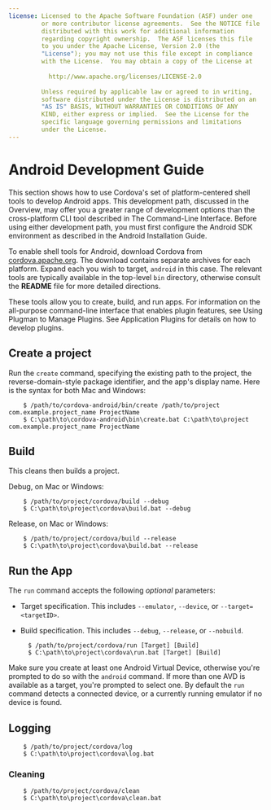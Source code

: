```yaml
---
license: Licensed to the Apache Software Foundation (ASF) under one
         or more contributor license agreements.  See the NOTICE file
         distributed with this work for additional information
         regarding copyright ownership.  The ASF licenses this file
         to you under the Apache License, Version 2.0 (the
         "License"); you may not use this file except in compliance
         with the License.  You may obtain a copy of the License at
         
           http://www.apache.org/licenses/LICENSE-2.0
         
         Unless required by applicable law or agreed to in writing,
         software distributed under the License is distributed on an
         "AS IS" BASIS, WITHOUT WARRANTIES OR CONDITIONS OF ANY
         KIND, either express or implied.  See the License for the
         specific language governing permissions and limitations
         under the License.
---
```


# Android Development Guide

This section shows how to use Cordova's set of platform-centered shell
tools to develop Android apps. This development path, discussed in the
Overview, may offer you a greater range of development options than
the cross-platform CLI tool described in The Command-Line Interface.
Before using either development path, you must first configure the
Android SDK environment as described in the Android Installation
Guide.

To enable shell tools for Android, download Cordova from
[cordova.apache.org](http://cordova.apache.org). The download contains
separate archives for each platform. Expand each you wish to target,
`android` in this case. The relevant tools are typically available in
the top-level `bin` directory, otherwise consult the __README__ file
for more detailed directions.

These tools allow you to create, build, and run apps.  For information
on the all-purpose command-line interface that enables plugin
features, see Using Plugman to Manage Plugins. See Application Plugins
for details on how to develop plugins.

## Create a project

Run the `create` command, specifying the existing path to the project,
the reverse-domain-style package identifier, and the app's display
name.  Here is the syntax for both Mac and Windows:

        $ /path/to/cordova-android/bin/create /path/to/project com.example.project_name ProjectName
        $ C:\path\to\cordova-android\bin\create.bat C:\path\to\project com.example.project_name ProjectName

## Build

This cleans then builds a project.

Debug, on Mac or Windows:

        $ /path/to/project/cordova/build --debug
        $ C:\path\to\project\cordova\build.bat --debug

Release, on Mac or Windows:

        $ /path/to/project/cordova/build --release
        $ C:\path\to\project\cordova\build.bat --release

## Run the App

The `run` command accepts the following _optional_ parameters:

* Target specification. This includes `--emulator`, `--device`, or `--target=<targetID>`.

* Build specification. This includes `--debug`, `--release`, or `--nobuild`.

        $ /path/to/project/cordova/run [Target] [Build]
        $ C:\path\to\project\cordova\run.bat [Target] [Build]

Make sure you create at least one Android Virtual Device, otherwise
you're prompted to do so with the `android` command.  If more than one
AVD is available as a target, you're prompted to select one. By
default the `run` command detects a connected device, or a currently
running emulator if no device is found.

## Logging

        $ /path/to/project/cordova/log
        $ C:\path\to\project\cordova\log.bat

### Cleaning

        $ /path/to/project/cordova/clean
        $ C:\path\to\project\cordova\clean.bat

